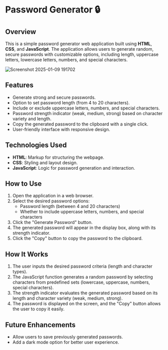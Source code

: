 # Password Generator 🔒

## Overview  
This is a simple password generator web application built using **HTML**, **CSS**, and **JavaScript**. The application allows users to generate random, secure passwords with customizable options, including length, uppercase letters, lowercase letters, numbers, and special characters.

![Screenshot 2025-01-09 191702](https://github.com/user-attachments/assets/40c30379-5deb-4556-b1de-62259cda9adc)


## Features  
- Generate strong and secure passwords.  
- Option to set password length (from 4 to 20 characters).  
- Include or exclude uppercase letters, numbers, and special characters.  
- Password strength indicator (weak, medium, strong) based on character variety and length.  
- Copy the generated password to the clipboard with a single click.  
- User-friendly interface with responsive design.

## Technologies Used  
- **HTML**: Markup for structuring the webpage.  
- **CSS**: Styling and layout design.  
- **JavaScript**: Logic for password generation and interaction.

## How to Use  
1. Open the application in a web browser.  
2. Select the desired password options:  
   - Password length (between 4 and 20 characters)  
   - Whether to include uppercase letters, numbers, and special characters  
3. Click the "Generate Password" button.  
4. The generated password will appear in the display box, along with its strength indicator.  
5. Click the "Copy" button to copy the password to the clipboard.

## How It Works  
1. The user inputs the desired password criteria (length and character types).  
2. The JavaScript function generates a random password by selecting characters from predefined sets (lowercase, uppercase, numbers, special characters).  
3. The strength indicator evaluates the generated password based on its length and character variety (weak, medium, strong).  
4. The password is displayed on the screen, and the "Copy" button allows the user to copy it easily.

## Future Enhancements  
- Allow users to save previously generated passwords.  
- Add a dark mode option for better user experience.
